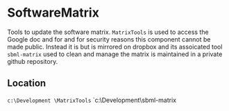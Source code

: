 # SoftwareMatrix
Tools to update the software matrix. `MatrixTools` is used to access the Google doc and for and for security reasons this component cannot be made public. Instead it is but is mirrored on dropbox and its assoicated tool `sbml-matrix` used to clean and manage the matrix is maintained in a private github repository.

## Location
`c:\Development \MatrixTools`
`c:\Development\sbml-matrix